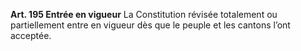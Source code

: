 **Art. 195 Entrée en vigueur**
La Constitution révisée totalement ou partiellement entre en vigueur dès que le peuple et les cantons l’ont acceptée.
